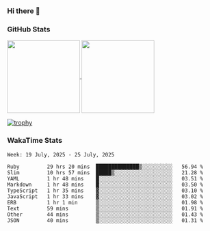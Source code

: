 ### Hi there 👋

### GitHub Stats

<a href="https://github.com/anuraghazra/github-readme-stats">
  <img align="center" height="170px" src="https://github-readme-stats.vercel.app/api/top-langs/?username=tksfjt1024&layout=compact&count_private=true&show_icons=true&show_icons=true&theme=graywhite" />
</a>
<a href="https://github.com/anuraghazra/github-readme-stats">
  <img align="center" height="170px" src="https://github-readme-stats.vercel.app/api?username=tksfjt1024&count_private=true&show_icons=true&show_icons=true&theme=graywhite" />
</a>

[![trophy](https://github-profile-trophy.vercel.app/?username=tksfjt1024)](https://github.com/ryo-ma/github-profile-trophy)

### WakaTime Stats

<!--START_SECTION:waka-->
```text
Week: 19 July, 2025 - 25 July, 2025

Ruby         29 hrs 20 mins  ██████████████▒░░░░░░░░░░   56.94 % 
Slim         10 hrs 57 mins  █████▒░░░░░░░░░░░░░░░░░░░   21.28 % 
YAML         1 hr 48 mins    █░░░░░░░░░░░░░░░░░░░░░░░░   03.51 % 
Markdown     1 hr 48 mins    █░░░░░░░░░░░░░░░░░░░░░░░░   03.50 % 
TypeScript   1 hr 35 mins    ▓░░░░░░░░░░░░░░░░░░░░░░░░   03.10 % 
JavaScript   1 hr 33 mins    ▓░░░░░░░░░░░░░░░░░░░░░░░░   03.02 % 
ERB          1 hr 1 min      ▒░░░░░░░░░░░░░░░░░░░░░░░░   01.98 % 
Text         59 mins         ▒░░░░░░░░░░░░░░░░░░░░░░░░   01.91 % 
Other        44 mins         ▒░░░░░░░░░░░░░░░░░░░░░░░░   01.43 % 
JSON         40 mins         ▒░░░░░░░░░░░░░░░░░░░░░░░░   01.31 % 
```
<!--END_SECTION:waka-->

